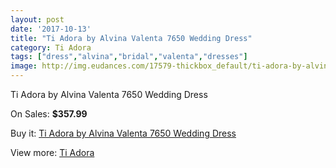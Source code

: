 ```yaml
---
layout: post
date: '2017-10-13'
title: "Ti Adora by Alvina Valenta 7650 Wedding Dress"
category: Ti Adora
tags: ["dress","alvina","bridal","valenta","dresses"]
image: http://img.eudances.com/17579-thickbox_default/ti-adora-by-alvina-valenta-7650-wedding-dress.jpg
---
```

Ti Adora by Alvina Valenta 7650 Wedding Dress

On Sales: **$357.99**
<a href="https://www.eudances.com/en/ti-adora/5129-ti-adora-by-alvina-valenta-7650-wedding-dress.html"><amp-img layout="responsive" width="600" height="600" src="//img.eudances.com/17579-thickbox_default/ti-adora-by-alvina-valenta-7650-wedding-dress.jpg" alt="Ti Adora by Alvina Valenta 7650 Wedding Dress 0" /></a>
<a href="https://www.eudances.com/en/ti-adora/5129-ti-adora-by-alvina-valenta-7650-wedding-dress.html"><amp-img layout="responsive" width="600" height="600" src="//img.eudances.com/17583-thickbox_default/ti-adora-by-alvina-valenta-7650-wedding-dress.jpg" alt="Ti Adora by Alvina Valenta 7650 Wedding Dress 1" /></a>
<a href="https://www.eudances.com/en/ti-adora/5129-ti-adora-by-alvina-valenta-7650-wedding-dress.html"><amp-img layout="responsive" width="600" height="600" src="//img.eudances.com/17582-thickbox_default/ti-adora-by-alvina-valenta-7650-wedding-dress.jpg" alt="Ti Adora by Alvina Valenta 7650 Wedding Dress 2" /></a>
<a href="https://www.eudances.com/en/ti-adora/5129-ti-adora-by-alvina-valenta-7650-wedding-dress.html"><amp-img layout="responsive" width="600" height="600" src="//img.eudances.com/17581-thickbox_default/ti-adora-by-alvina-valenta-7650-wedding-dress.jpg" alt="Ti Adora by Alvina Valenta 7650 Wedding Dress 3" /></a>
<a href="https://www.eudances.com/en/ti-adora/5129-ti-adora-by-alvina-valenta-7650-wedding-dress.html"><amp-img layout="responsive" width="600" height="600" src="//img.eudances.com/17580-thickbox_default/ti-adora-by-alvina-valenta-7650-wedding-dress.jpg" alt="Ti Adora by Alvina Valenta 7650 Wedding Dress 4" /></a>

Buy it: [Ti Adora by Alvina Valenta 7650 Wedding Dress](https://www.eudances.com/en/ti-adora/5129-ti-adora-by-alvina-valenta-7650-wedding-dress.html "Ti Adora by Alvina Valenta 7650 Wedding Dress")

View more: [Ti Adora](https://www.eudances.com/en/94-ti-adora "Ti Adora")